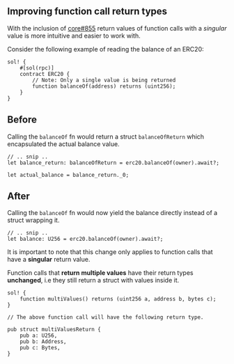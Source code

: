 ## Improving function call return types

With the inclusion of [core#855](https://github.com/alloy-rs/core/pull/855) return values of function calls with a _singular_ value is more intuitive and easier to work with.

Consider the following example of reading the balance of an ERC20:

```rust,no_run
sol! {
    #[sol(rpc)]
    contract ERC20 {
        // Note: Only a single value is being returned
        function balanceOf(address) returns (uint256);
    }
}
```

## Before

Calling the `balanceOf` fn would return a struct `balanceOfReturn` which encapsulated the actual balance value.

```rust,no_run
// .. snip ..
let balance_return: balanceOfReturn = erc20.balanceOf(owner).await?;

let actual_balance = balance_return._0;
```

## After

Calling the `balanceOf` fn would now yield the balance directly instead of a struct wrapping it.

```rust,no_run
// .. snip ..
let balance: U256 = erc20.balanceOf(owner).await?;
```

It is important to note that this change only applies to function calls that have a **singular** return value.

Function calls that **return multiple values** have their return types **unchanged**, i.e they still return a struct with values inside it.

```rust,no_run
sol! {
    function multiValues() returns (uint256 a, address b, bytes c);
}

// The above function call will have the following return type.

pub struct multiValuesReturn {
    pub a: U256,
    pub b: Address,
    pub c: Bytes,
}
```

